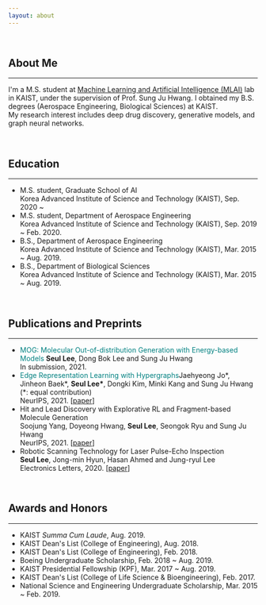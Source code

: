 ```yaml
---
layout: about 
---
```


<br/>

## About Me
***
I'm a M.S. student at [Machine Learning and Artificial Intelligence (MLAI)](https://www.mlai-kaist.com) lab in KAIST, under the supervision of Prof. Sung Ju Hwang. I obtained my B.S. degrees (Aerospace Engineering, Biological Sciences) at KAIST.<br/>
My research interest includes deep drug discovery, generative models, and graph neural networks.

<br/>

## Education
***
* M.S. student, Graduate School of AI<br/>Korea Advanced Institute of Science and Technology (KAIST), Sep. 2020 ~
* M.S. student, Department of Aerospace Engineering<br/>Korea Advanced Institute of Science and Technology (KAIST), Sep. 2019 ~ Feb. 2020.
* B.S., Department of Aerospace Engineering<br/>Korea Advanced Institute of Science and Technology (KAIST), Mar. 2015 ~ Aug. 2019.
* B.S., Department of Biological Sciences<br/>Korea Advanced Institute of Science and Technology (KAIST), Mar. 2015 ~ Aug. 2019.

<br/>

## Publications and Preprints
***
* <font color="teal">MOG: Molecular Out-of-distribution Generation with Energy-based Models</font>
**Seul Lee**, Dong Bok Lee and Sung Ju Hwang<br/>In submission, 2021.
* <font color="teal">Edge Representation Learning with Hypergraphs</font>Jaehyeong Jo\*, Jinheon Baek\*, **Seul Lee\***, Dongki Kim, Minki Kang and Sung Ju Hwang<br/>(\*: equal contribution)<br/>NeurIPS, 2021. \[[paper](https://arxiv.org/pdf/2106.15845.pdf)\]
* Hit and Lead Discovery with Explorative RL and Fragment-based Molecule Generation<br/>Soojung Yang, Doyeong Hwang, **Seul Lee**, Seongok Ryu and Sung Ju Hwang<br/>NeurIPS, 2021. \[[paper](https://arxiv.org/pdf/2110.01219.pdf)\]
* Robotic Scanning Technology for Laser Pulse-Echo Inspection<br/>**Seul Lee**, Jong-min Hyun, Hasan Ahmed and Jung-ryul Lee<br/>Electronics Letters, 2020. \[[paper](https://ietresearch.onlinelibrary.wiley.com/doi/epdf/10.1049/el.2020.1444)\]

<br/>

## Awards and Honors
***
* KAIST *Summa Cum Laude*, Aug. 2019.
* KAIST Dean's List (College of Engineering), Aug. 2018.
* KAIST Dean's List (College of Engineering), Feb. 2018.
* Boeing Undergraduate Scholarship, Feb. 2018 ~ Aug. 2019.
* KAIST Presidential Fellowship (KPF), Mar. 2017 ~ Aug. 2019.
* KAIST Dean's List (College of Life Science & Bioengineering), Feb. 2017.
* National Science and Engineering Undergraduate Scholarship, Mar. 2015 ~ Feb. 2019.
